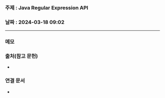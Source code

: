 ### 주제 : Java Regular Expression API

### 날짜 : 2024-03-18 09:02
----
### 메모
> 

### 출처(참고 문헌)
-

### 연결 문서
-

